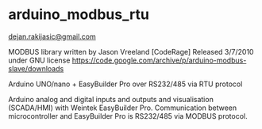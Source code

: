 # arduino_modbus_rtu

dejan.rakijasic@gmail.com

 MODBUS library written by Jason Vreeland [CodeRage]
 Released 3/7/2010 under GNU license
 https://code.google.com/archive/p/arduino-modbus-slave/downloads

Arduino UNO/nano + EasyBuilder Pro over RS232/485 via RTU protocol

Arduino analog and digital inputs and outputs and visualisation (SCADA/HMI) with Weintek EasyBuilder Pro.
Communication between microcontroller and EasyBuilder Pro is RS232/485 via MODBUS protocol.
